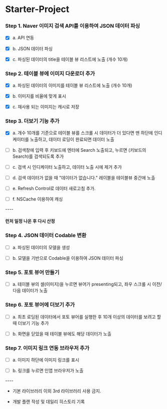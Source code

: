 # Starter-Project



### Step 1. Naver 이미지 검색 API를 이용하여 JSON 데이터 파싱

- [x] a. API 연동

- [x] b. JSON 데이터 파싱

- [x] c. 파싱된 데이터의 title을 테이블 뷰 리스트에 노출 (개수 10개)



### Step 2. 테이블 뷰에 이미지 다운로더 추가

- [x] a. 파싱된 데이터의 이미지를 테이블 뷰 리스트에 노출 (개수 10개)

- [x] b. 이미지를 비율에 맞게 표시

- [x] c. 재사용 되는 이미지는 캐시로 저장



### Step 3. 더보기 기능 추가

- [x] a. 개수 10개를 기준으로 테이블 뷰를 스크롤 시 데이터가 더 있다면 맨 하단에 인디케이터를 노출하고, 데이터 로딩이 완료되면 데이터 노출
- [ ] b. 검색창에 입력 후 키보드에 엔터에 Search 노출되고, 누르면 (키보드의 Search)를 검색되도록 추가
- [ ] c. 검색 시 인디케이터 노출하고, 데이터 노출 시에 제거 추가
- [ ] d. 검색 데이터가 없을 때 "데이터가 없습니다." 레이블을 테이블뷰 중간에 노출
- [ ] e. Refresh Control로 데이터 새로고침 추가.
- [ ] f. NSCache 이용하여 캐싱



\----

#### 런처 일정 나온 후 다시 산정

### Step 4. JSON 데이터 Codable 변환

- [ ] a. 파싱된 데이터의 모델을 생성

- [ ] b. 모델을 기반으로 Codable을 이용하여 JSON 데이터 파싱



### Step 5. 포토 뷰어 만들기

- [ ] a. 테이블 뷰의 셀(이미지)을 누르면 뷰어가 presenting되고, 좌우 스크롤 시 이전/다음 데이터가 노출



### Step 6. 포토 뷰어에 더보기 추가

- [ ] a. 최초 로딩된 데이터에서 포토 뷰어를 실행한 후 10개 이상의 데이터를 보려고 할 때 더보기 기능 추가

- [ ] b. 화면을 닫았을 때 테이블 뷰에도 해당 데이터가 노출



### Step 7. 이미지 링크 연동 브라우저 추가

- [ ] a. 이미지 하단에 이미지 링크를 표시

- [ ] b. 링크를 누르면 인앱 브라우저가 노출

\----

* 기본 라이브러리 이외 3rd 라이브러리 사용 금지. 

* 개발 플랜 작성 및 데일리 히스토리 기록 